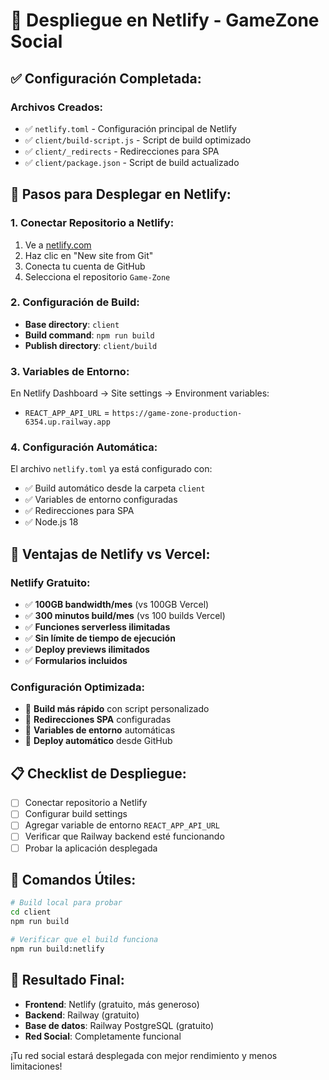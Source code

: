 # 🚀 Despliegue en Netlify - GameZone Social

## ✅ **Configuración Completada:**

### **Archivos Creados:**
- ✅ `netlify.toml` - Configuración principal de Netlify
- ✅ `client/build-script.js` - Script de build optimizado
- ✅ `client/_redirects` - Redirecciones para SPA
- ✅ `client/package.json` - Script de build actualizado

## 🚀 **Pasos para Desplegar en Netlify:**

### **1. Conectar Repositorio a Netlify:**
1. Ve a [netlify.com](https://netlify.com)
2. Haz clic en "New site from Git"
3. Conecta tu cuenta de GitHub
4. Selecciona el repositorio `Game-Zone`

### **2. Configuración de Build:**
- **Base directory**: `client`
- **Build command**: `npm run build`
- **Publish directory**: `client/build`

### **3. Variables de Entorno:**
En Netlify Dashboard → Site settings → Environment variables:
- `REACT_APP_API_URL` = `https://game-zone-production-6354.up.railway.app`

### **4. Configuración Automática:**
El archivo `netlify.toml` ya está configurado con:
- ✅ Build automático desde la carpeta `client`
- ✅ Variables de entorno configuradas
- ✅ Redirecciones para SPA
- ✅ Node.js 18

## 🎯 **Ventajas de Netlify vs Vercel:**

### **Netlify Gratuito:**
- ✅ **100GB bandwidth/mes** (vs 100GB Vercel)
- ✅ **300 minutos build/mes** (vs 100 builds Vercel)
- ✅ **Funciones serverless ilimitadas**
- ✅ **Sin límite de tiempo de ejecución**
- ✅ **Deploy previews ilimitados**
- ✅ **Formularios incluidos**

### **Configuración Optimizada:**
- 🚀 **Build más rápido** con script personalizado
- 🚀 **Redirecciones SPA** configuradas
- 🚀 **Variables de entorno** automáticas
- 🚀 **Deploy automático** desde GitHub

## 📋 **Checklist de Despliegue:**

- [ ] Conectar repositorio a Netlify
- [ ] Configurar build settings
- [ ] Agregar variable de entorno `REACT_APP_API_URL`
- [ ] Verificar que Railway backend esté funcionando
- [ ] Probar la aplicación desplegada

## 🔧 **Comandos Útiles:**

```bash
# Build local para probar
cd client
npm run build

# Verificar que el build funciona
npm run build:netlify
```

## 🎉 **Resultado Final:**
- **Frontend**: Netlify (gratuito, más generoso)
- **Backend**: Railway (gratuito)
- **Base de datos**: Railway PostgreSQL (gratuito)
- **Red Social**: Completamente funcional

¡Tu red social estará desplegada con mejor rendimiento y menos limitaciones!
